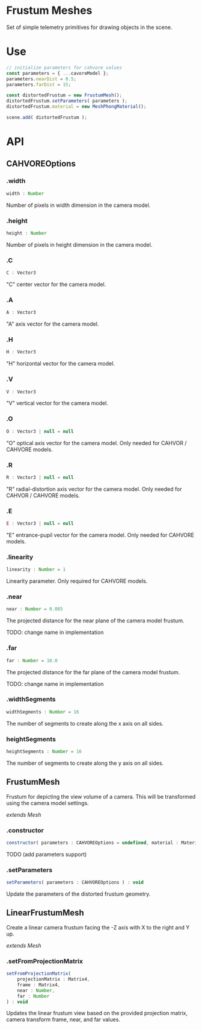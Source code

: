 # Frustum Meshes

Set of simple telemetry primitives for drawing objects in the scene.

# Use

```js
// initialize parameters for cahvore values
const parameters = { ...cavoreModel };
parameters.nearDist = 0.5;
parameters.farDist = 15;

const distortedFrustum = new FrustumMesh();
distortedFrustum.setParameters( parameters );
distortedFrustum.material = new MeshPhongMaterial();

scene.add( distortedFrustum );
```

# API

## CAHVOREOptions

### .width

```js
width : Number
```

Number of pixels in width dimension in the camera model.

### .height

```js
height : Number
```

Number of pixels in height dimension in the camera model.

### .C

```js
C : Vector3
```

"C" center vector for the camera model.

### .A

```js
A : Vector3
```

"A" axis vector for the camera model.

### .H

```js
H : Vector3
```

"H" horizontal vector for the camera model.

### .V

```js
V : Vector3
```

"V" vertical vector for the camera model.

### .O

```js
O : Vector3 | null = null
```

"O" optical axis vector for the camera model. Only needed for CAHVOR / CAHVORE models.

### .R

```js
R : Vector3 | null = null
```

"R" radial-distortion axis vector for the camera model. Only needed for CAHVOR / CAHVORE models.

### .E

```js
E : Vector3 | null = null
```

"E" entrance-pupil vector for the camera model. Only needed for CAHVORE models.

### .linearity

```js
linearity : Number = 1
```

Linearity parameter. Only required for CAHVORE models.

### .near

```js
near : Number = 0.085
```

The projected distance for the near plane of the camera model frustum.

TODO: change name in implementation

### .far

```js
far : Number = 10.0
```

The projected distance for the far plane of the camera model frustum.

TODO: change name in implementation

### .widthSegments

```js
widthSegments : Number = 16
```

The number of segments to create along the x axis on all sides.

### heightSegments

```js
heightSegments : Number = 16
```

The number of segments to create along the y axis on all sides.

## FrustumMesh

Frustum for depicting the view volume of a camera. This will be transformed using the camera model settings.

_extends Mesh_

### .constructor

```js
constructor( parameters : CAHVOREOptions = undefined, material : Material = undefined ) : void
```

TODO (add parameters support)

### .setParameters

```js
setParameters( parameters : CAHVOREOptions ) : void
```

Update the parameters of the distorted frustum geometry.

## LinearFrustumMesh

Create a linear camera frustum facing the -Z axis with X to the right and Y up.

_extends Mesh_

### .setFromProjectionMatrix

```js
setFromProjectionMatrix(
	projectionMatrix : Matrix4, 
	frame : Matrix4, 
	near : Number, 
	far : Number
) : void
```

Updates the linear frustum view based on the provided projection matrix, camera transform frame, near, and far values.
